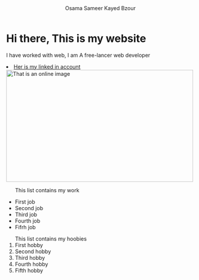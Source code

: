 
<head>
<title>Osama Bzour</title>
<link href="StyleSheet.CSS" rel="stylesheet">
  <style>
.button {
  text-align: right;
}


#container {
text-align:right
}


</style>
</head>

<body>
  <header id="osa" onclick="FUNC1()" >
  Osama Sameer Kayed Bzour</header>
  <h1>Hi there, This is my website</h1>
  <p id="Os" > I have worked with web, I am A free-lancer web developer </p>
 <li id="o"><a href="https://www.linkedin.com/in/osama-bzour-9020a019a/">Her is my linked in account </a></li>
  <img src="https://securityintelligence.com/wp-content/uploads/2019/04/external_mobile-security-versus-desktop-and-laptop-security-is-there-even-a-difference-anymore-630x330.jpg" alt="That is an online image" width="500" height="300" >
<ul >
  <p>This list contains my work</p>
  <li>First job</li>
  <li>Second job</li>
  <li>Third job</li>
  <li >Fourth job</li>
  <li>Fifrh job</li>
</ul>

<ol>
  This list contains my hoobies
  <li>First hobby</li>
  <li>Second hobby</li>
  <li>Third hobby</li>
  <li>Fourth hobby</li>
  <li>Fifth hobby</li>

</ol>
<script type ="text/javascript">
function FUNC1 (){
alert ("Welcome, please let me know if you have any questions")
}
    function FUNC2(){
         window.print();
         }
   
</script>


</body>
